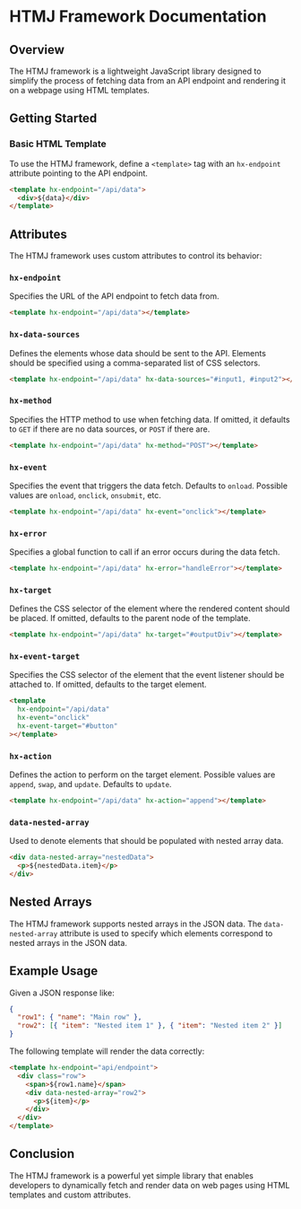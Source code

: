 # HTMJ Framework Documentation

## Overview

The HTMJ framework is a lightweight JavaScript library designed to simplify the process of fetching data from an API endpoint and rendering it on a webpage using HTML templates.

## Getting Started

### Basic HTML Template

To use the HTMJ framework, define a `<template>` tag with an `hx-endpoint` attribute pointing to the API endpoint.

```html
<template hx-endpoint="/api/data">
  <div>${data}</div>
</template>
```

## Attributes

The HTMJ framework uses custom attributes to control its behavior:

### `hx-endpoint`

Specifies the URL of the API endpoint to fetch data from.

```html
<template hx-endpoint="/api/data"></template>
```

### `hx-data-sources`

Defines the elements whose data should be sent to the API. Elements should be specified using a comma-separated list of CSS selectors.

```html
<template hx-endpoint="/api/data" hx-data-sources="#input1, #input2"></template>
```

### `hx-method`

Specifies the HTTP method to use when fetching data. If omitted, it defaults to `GET` if there are no data sources, or `POST` if there are.

```html
<template hx-endpoint="/api/data" hx-method="POST"></template>
```

### `hx-event`

Specifies the event that triggers the data fetch. Defaults to `onload`. Possible values are `onload`, `onclick`, `onsubmit`, etc.

```html
<template hx-endpoint="/api/data" hx-event="onclick"></template>
```

### `hx-error`

Specifies a global function to call if an error occurs during the data fetch.

```html
<template hx-endpoint="/api/data" hx-error="handleError"></template>
```

### `hx-target`

Defines the CSS selector of the element where the rendered content should be placed. If omitted, defaults to the parent node of the template.

```html
<template hx-endpoint="/api/data" hx-target="#outputDiv"></template>
```

### `hx-event-target`

Specifies the CSS selector of the element that the event listener should be attached to. If omitted, defaults to the target element.

```html
<template
  hx-endpoint="/api/data"
  hx-event="onclick"
  hx-event-target="#button"
></template>
```

### `hx-action`

Defines the action to perform on the target element. Possible values are `append`, `swap`, and `update`. Defaults to `update`.

```html
<template hx-endpoint="/api/data" hx-action="append"></template>
```

### `data-nested-array`

Used to denote elements that should be populated with nested array data.

```html
<div data-nested-array="nestedData">
  <p>${nestedData.item}</p>
</div>
```

## Nested Arrays

The HTMJ framework supports nested arrays in the JSON data. The `data-nested-array` attribute is used to specify which elements correspond to nested arrays in the JSON data.

## Example Usage

Given a JSON response like:

```json
{
  "row1": { "name": "Main row" },
  "row2": [{ "item": "Nested item 1" }, { "item": "Nested item 2" }]
}
```

The following template will render the data correctly:

```html
<template hx-endpoint="api/endpoint">
  <div class="row">
    <span>${row1.name}</span>
    <div data-nested-array="row2">
      <p>${item}</p>
    </div>
  </div>
</template>
```

## Conclusion

The HTMJ framework is a powerful yet simple library that enables developers to dynamically fetch and render data on web pages using HTML templates and custom attributes.
